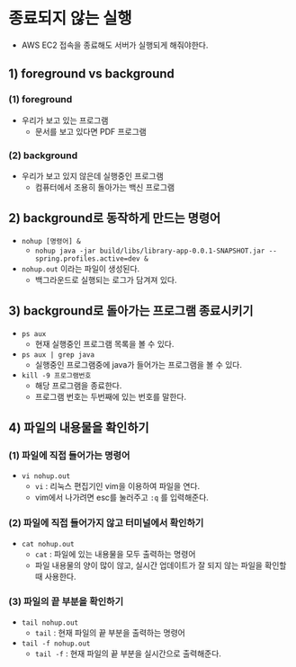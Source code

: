 # 종료되지 않는 실행
- AWS EC2 접속을 종료해도 서버가 실행되게 해줘야한다.

## 1) foreground vs background
### (1) foreground
- 우리가 보고 있는 프로그램
	- 문서를 보고 있다면 PDF 프로그램

### (2) background
- 우리가 보고 있지 않은데 실행중인 프로그램
	- 컴퓨터에서 조용히 돌아가는 백신 프로그램

## 2) background로 동작하게 만드는 명령어
- `nohup [명령어] &`
	- `nohup java -jar build/libs/library-app-0.0.1-SNAPSHOT.jar --spring.profiles.active=dev &`
- `nohup.out` 이라는 파일이 생성된다.
	- 백그라운드로 실행되는 로그가 담겨져 있다.

## 3) background로 돌아가는 프로그램 종료시키기
- `ps aux`
	- 현재 실행중인 프로그램 목록을 볼 수 있다.
- `ps aux | grep java`
	- 실행중인 프로그램중에 java가 들어가는 프로그램을 볼 수 있다.
- `kill -9 프로그램번호`
	- 해당 프로그램을 종료한다.
	- 프로그램 번호는 두번째에 있는 번호를 말한다.

## 4) 파일의 내용물을 확인하기
### (1) 파일에 직접 들어가는 명령어
- `vi nohup.out`
	- `vi` : 리눅스 편집기인 vim을 이용하여 파일을 연다.
	- vim에서 나가려면 esc를 눌러주고 `:q` 를 입력해준다.

### (2) 파일에 직접 들어가지 않고 터미널에서 확인하기
- `cat nohup.out`
	- `cat` : 파일에 있는 내용물을 모두 출력하는 명령어
	- 파일 내용물의 양이 많이 않고, 실시간 업데이트가 잘 되지 않는 파일을 확인할 때 사용한다.

### (3) 파일의 끝 부분을 확인하기
- `tail nohup.out`
	- `tail` : 현재 파일의 끝 부분을 출력하는 명령어
- `tail -f nohup.out`
	- `tail -f` : 현재 파일의 끝 부분을 실시간으로 출력해준다.